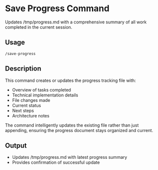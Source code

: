 # Save Progress Command

Updates /tmp/progress.md with a comprehensive summary of all work completed in the current session.

## Usage
`/save-progress`

## Description
This command creates or updates the progress tracking file with:
- Overview of tasks completed
- Technical implementation details
- File changes made
- Current status
- Next steps
- Architecture notes

The command intelligently updates the existing file rather than just appending, ensuring the progress document stays organized and current.

## Output
- Updates /tmp/progress.md with latest progress summary
- Provides confirmation of successful update